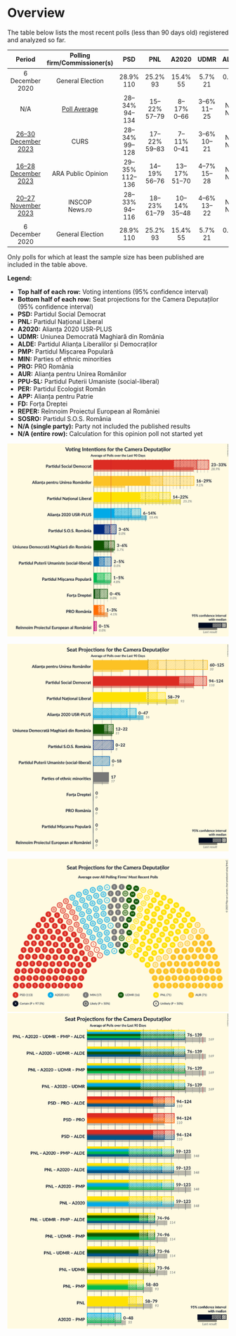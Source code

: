 # Overview

The table below lists the most recent polls (less than 90 days old) registered and analyzed so far.

| Period     | Polling firm/Commissioner(s) | PSD | PNL | A2020 | UDMR | ALDE | PMP | MIN | PRO | AUR | PPU-SL | PER | APP | FD | REPER | SOSRO |
|:----------:|:----------------------------:|:--:|:--:|:--:|:--:|:--:|:--:|:--:|:--:|:--:|:--:|:--:|:--:|:--:|:--:|:--:|
| 6 December 2020 | General Election | 28.9% <br> 110 | 25.2% <br> 93 | 15.4% <br> 55 | 5.7% <br> 21 | 0.0% <br> 0 | 4.8% <br> 0 | 0.0% <br> 17 | 4.1% <br> 0 | 9.1% <br> 33 | 0.0% <br> 0 | 1.2% <br> 0 | 0.0% <br> 0 | 0.0% <br> 0 | 0.0% <br> 0 | 0.0% <br> 0 |
| N/A | [Poll Average](average.html) | 28–34% <br> 94–134 | 15–22% <br> 57–79 | 8–17% <br> 0–66 | 3–6% <br> 11–25 | N/A <br> N/A | 1–5% <br> 0–18 | N/A <br> 17 | 1–3% <br> 0 | 9–22% <br> 34–78 | 3–6% <br> 0–21 | N/A <br> N/A | N/A <br> N/A | 0–4% <br> 0 | 0–1% <br> 0 | 2–7% <br> 0–22 |
| [26–30 December 2023](2023-12-30-CURS.html) | CURS | 28–34% <br> 99–128 | 17–22% <br> 59–83 | 7–11% <br> 0–41 | 3–6% <br> 10–21 | N/A <br> N/A | 3–6% <br> 0–19 | N/A <br> 17 | 1–3% <br> 0 | 17–22% <br> 59–82 | 3–6% <br> 0–19 | N/A <br> N/A | N/A <br> N/A | 1–2% <br> 0 | N/A <br> N/A | 4–7% <br> 0–23 |
| [16–28 December 2023](2023-12-28-ARAPublicOpinion.html) | ARA Public Opinion | 29–35% <br> 112–136 | 14–19% <br> 56–76 | 13–17% <br> 51–70 | 4–7% <br> 15–28 | N/A <br> N/A | 3–5% <br> 0 | N/A <br> 17 | 1–2% <br> 0 | 8–12% <br> 32–47 | 3–6% <br> 0–21 | N/A <br> N/A | N/A <br> N/A | 2–4% <br> 0 | N/A <br> N/A | 2–4% <br> 0 |
| [20–27 November 2023](2023-11-27-INSCOP.html) | INSCOP <br> News.ro | 28–33% <br> 94–116 | 18–23% <br> 61–79 | 10–14% <br> 35–48 | 4–6% <br> 13–22 | N/A <br> N/A | 1–2% <br> 0 | N/A <br> 17 | 1–3% <br> 0 | 17–22% <br> 60–76 | N/A <br> N/A | N/A <br> N/A | N/A <br> N/A | 0–1% <br> 0 | 0–1% <br> 0 | 4–7% <br> 0–22 |
| 6 December 2020 | General Election | 28.9% <br> 110 | 25.2% <br> 93 | 15.4% <br> 55 | 5.7% <br> 21 | 0.0% <br> 0 | 4.8% <br> 0 | 0.0% <br> 17 | 4.1% <br> 0 | 9.1% <br> 33 | 0.0% <br> 0 | 1.2% <br> 0 | 0.0% <br> 0 | 0.0% <br> 0 | 0.0% <br> 0 | 0.0% <br> 0 |

Only polls for which at least the sample size has been published are included in the table above.

**Legend:**
+ **Top half of each row:** Voting intentions (95% confidence interval)
+ **Bottom half of each row:** Seat projections for the Camera Deputaților (95% confidence interval)
+ **PSD:** Partidul Social Democrat
+ **PNL:** Partidul Național Liberal
+ **A2020:** Alianța 2020 USR-PLUS
+ **UDMR:** Uniunea Democrată Maghiară din România
+ **ALDE:** Partidul Alianța Liberalilor și Democraților
+ **PMP:** Partidul Mișcarea Populară
+ **MIN:** Parties of ethnic minorities
+ **PRO:** PRO România
+ **AUR:** Alianța pentru Unirea Românilor
+ **PPU-SL:** Partidul Puterii Umaniste (social-liberal)
+ **PER:** Partidul Ecologist Român
+ **APP:** Alianța pentru Patrie
+ **FD:** Forța Dreptei
+ **REPER:** Reînnoim Proiectul European al României
+ **SOSRO:** Partidul S.O.S. România
+ **N/A (single party):** Party not included the published results
+ **N/A (entire row):** Calculation for this opinion poll not started yet


![Graph with voting intentions not yet produced](average.png "Voting Intentions")

![Graph with seats not yet produced](average-seats.png "Seats")

![Graph with seating plan not yet produced](average-seating-plan.png "Seating Plan")
![Graph with coalitions seats not yet produced](average-coalitions-seats.png "Coalitions Seats")
